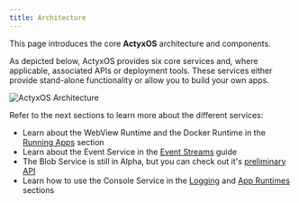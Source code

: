 ```yaml
---
title: Architecture
---
```


This page introduces the core **ActyxOS** architecture and components.

As depicted below, ActyxOS provides six core services and, where applicable, associated APIs or deployment tools. These services either provide stand-alone functionality or allow you to build your own apps.

![ActyxOS Architecture](/images/os/architecture.png)

Refer to the next sections to learn more about the different services:

- Learn about the WebView Runtime and the Docker Runtime in the [Running Apps](guides/running-apps.md) section
- Learn about the Event Service in the [Event Streams](guides/event-streams.md) guide
- The Blob Service is still in Alpha, but you can check out it's [preliminary API](/docs/os/api/blob-service)
- Learn how to use the Console Service in the [Logging](guides/logging.md) and [App Runtimes](advanced-guides/app-runtimes.md) sections